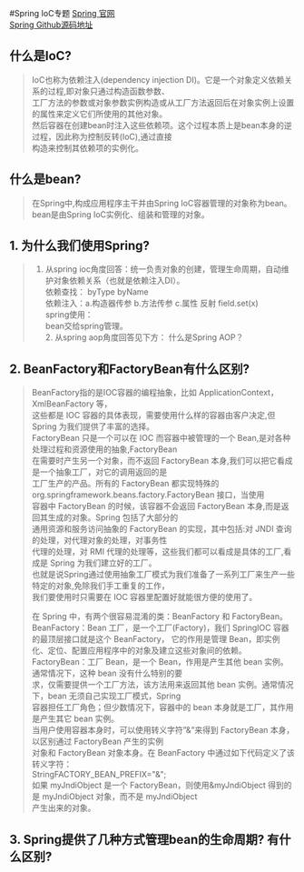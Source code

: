 #Spring IoC专题
[Spring 官网](https://spring.io/projects/spring-framework)  
[Spring Github源码地址](https://github.com/spring-projects/spring-framework.git)
## 什么是IoC?
>IoC也称为依赖注入(dependency injection DI)。它是一个对象定义依赖关系的过程,即对象只通过构造函数参数、  
工厂方法的参数或对象参数实例构造或从工厂方法返回后在对象实例上设置的属性来定义它们所使用的其他对象。  
然后容器在创建bean时注入这些依赖项。这个过程本质上是bean本身的逆过程，因此称为控制反转(IoC),通过直接  
构造来控制其依赖项的实例化。

## 什么是bean?
>在Spring中,构成应用程序主干并由Spring IoC容器管理的对象称为bean。bean是由Spring IoC实例化、组装和管理的对象。

## 1. 为什么我们使用Spring?
>   1. 从spring ioc角度回答：统一负责对象的创建，管理生命周期，自动维护对象依赖关系（也就是依赖注入DI）。  
    依赖查找： byType byName  
    依赖注入：a.构造器传参 b.方法传参 c.属性 反射 field.set(x)  
    spring使用：  
    bean交给spring管理。  
    2. 从spring aop角度回答见下方： 什么是Spring AOP？


## 2. BeanFactory和FactoryBean有什么区别?
> BeanFactory指的是IOC容器的编程抽象，比如 ApplicationContext，XmlBeanFactory 等，  
这些都是 IOC 容器的具体表现，需要使用什么样的容器由客户决定,但 Spring 为我们提供了丰富的选择。  
FactoryBean 只是一个可以在 IOC 而容器中被管理的一个 Bean,是对各种处理过程和资源使用的抽象,FactoryBean  
在需要时产生另一个对象，而不返回 FactoryBean 本身,我们可以把它看成是一个抽象工厂，对它的调用返回的是  
工厂生产的产品。所有的 FactoryBean 都实现特殊的 org.springframework.beans.factory.FactoryBean 接口，当使用  
容器中 FactoryBean 的时候，该容器不会返回 FactoryBean 本身,而是返回其生成的对象。Spring 包括了大部分的  
通用资源和服务访问抽象的 FactoryBean 的实现，其中包括:对 JNDI 查询的处理，对代理对象的处理，对事务性  
代理的处理，对 RMI 代理的处理等，这些我们都可以看成是具体的工厂,看成是 Spring 为我们建立好的工厂。  
也就是说Spring通过使用抽象工厂模式为我们准备了一系列工厂来生产一些特定的对象,免除我们手工重复的工作，  
我们要使用时只需要在 IOC 容器里配置好就能很方便的使用了。
>
>在 Spring 中，有两个很容易混淆的类：BeanFactory 和 FactoryBean。 
 BeanFactory：Bean 工厂，是一个工厂(Factory)，我们 SpringIOC 容器的最顶层接口就是这个 BeanFactory，
 它的作用是管理 Bean，即实例化、定位、配置应用程序中的对象及建立这些对象间的依赖。  
 FactoryBean：工厂 Bean，是一个 Bean，作用是产生其他 bean 实例。通常情况下，这种 bean 没有什么特别的要  
 求，仅需要提供一个工厂方法，该方法用来返回其他 bean 实例。通常情况下，bean 无须自己实现工厂模式，Spring  
 容器担任工厂角色；但少数情况下，容器中的 bean 本身就是工厂，其作用是产生其它 bean 实例。  
 当用户使用容器本身时，可以使用转义字符”&”来得到 FactoryBean 本身，以区别通过 FactoryBean 产生的实例  
 对象和 FactoryBean 对象本身。在 BeanFactory 中通过如下代码定义了该转义字符：  
 StringFACTORY_BEAN_PREFIX="&";  
 如果 myJndiObject 是一个 FactoryBean，则使用&myJndiObject 得到的是 myJndiObject 对象，而不是 myJndiObject  
 产生出来的对象。

## 3. Spring提供了几种方式管理bean的生命周期? 有什么区别?


